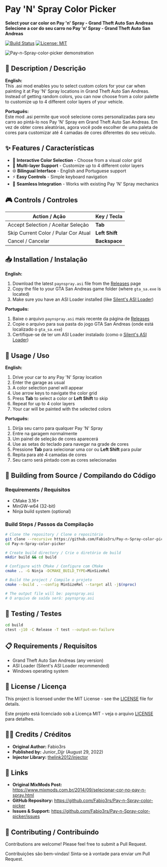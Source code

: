 # Pay 'N' Spray Color Picker

**Select your car color on Pay 'n' Spray - Grand Theft Auto San Andreas**  
**Selecione a cor do seu carro no Pay 'n' Spray - Grand Theft Auto San Andreas**

[![Build Status](https://github.com/Fabio3rs/Pay-n-Spray-color-picker/workflows/Build%20and%20publish%20release/badge.svg)](https://github.com/Fabio3rs/Pay-n-Spray-color-picker/actions)
[![License: MIT](https://img.shields.io/badge/License-MIT-yellow.svg)](https://opensource.org/licenses/MIT)

![Pay-n-Spray-color-picker demonstration](https://4.bp.blogspot.com/-N-zR04MpfeI/WAAa-REN1iI/AAAAAAAAH5Q/pH6xj-zyxjMoOQdoG2q1Xs1Zuw9ESobZgCLcB/s400/m9p0nm.jpg)

## 📖 Description / Descrição

**English:**  
This .asi mod enables you to select custom colors for your car when painting it at Pay 'N' Spray locations in Grand Theft Auto San Andreas. Instead of getting random colors, you can now choose from a color palette to customize up to 4 different color layers of your vehicle.

**Português:**  
Este mod .asi permite que você selecione cores personalizadas para seu carro ao pintá-lo nos Pay 'N' Spray em Grand Theft Auto San Andreas. Em vez de obter cores aleatórias, agora você pode escolher de uma paleta de cores para customizar até 4 camadas de cores diferentes do seu veículo.

## ✨ Features / Características

- 🎨 **Interactive Color Selection** - Choose from a visual color grid
- 🚗 **Multi-layer Support** - Customize up to 4 different color layers
- 🌐 **Bilingual Interface** - English and Portuguese support
- ⚡ **Easy Controls** - Simple keyboard navigation
- 🔧 **Seamless Integration** - Works with existing Pay 'N' Spray mechanics

## 🎮 Controls / Controles

| Action / Ação | Key / Tecla |
|---------------|-------------|
| Accept Selection / Aceitar Seleção | **Tab** |
| Skip Current Color / Pular Cor Atual | **Left Shift** |
| Cancel / Cancelar | **Backspace** |

## 📥 Installation / Instalação

**English:**
1. Download the latest `paynspray.asi` file from the [Releases](https://github.com/Fabio3rs/Pay-n-Spray-color-picker/releases) page
2. Copy the file to your GTA San Andreas game folder (where `gta_sa.exe` is located)
3. Make sure you have an ASI Loader installed (like [Silent's ASI Loader](https://www.gtagarage.com/mods/show.php?id=21709))

**Português:**
1. Baixe o arquivo `paynspray.asi` mais recente da página de [Releases](https://github.com/Fabio3rs/Pay-n-Spray-color-picker/releases)
2. Copie o arquivo para sua pasta do jogo GTA San Andreas (onde está localizado o `gta_sa.exe`)
3. Certifique-se de ter um ASI Loader instalado (como o [Silent's ASI Loader](https://www.gtagarage.com/mods/show.php?id=21709))

## 🚀 Usage / Uso

**English:**
1. Drive your car to any Pay 'N' Spray location
2. Enter the garage as usual
3. A color selection panel will appear
4. Use arrow keys to navigate the color grid
5. Press **Tab** to select a color or **Left Shift** to skip
6. Repeat for up to 4 color layers
7. Your car will be painted with the selected colors

**Português:**
1. Dirija seu carro para qualquer Pay 'N' Spray
2. Entre na garagem normalmente
3. Um painel de seleção de cores aparecerá
4. Use as setas do teclado para navegar na grade de cores
5. Pressione **Tab** para selecionar uma cor ou **Left Shift** para pular
6. Repita para até 4 camadas de cores
7. Seu carro será pintado com as cores selecionadas

## 🔨 Building from Source / Compilando do Código

### Requirements / Requisitos
- CMake 3.16+
- MinGW-w64 (32-bit)
- Ninja build system (optional)

### Build Steps / Passos da Compilação

```bash
# Clone the repository / Clone o repositório
git clone --recursive https://github.com/Fabio3rs/Pay-n-Spray-color-picker.git
cd Pay-n-Spray-color-picker

# Create build directory / Crie o diretório de build
mkdir build && cd build

# Configure with CMake / Configure com CMake
cmake .. -G Ninja -DCMAKE_BUILD_TYPE=MinSizeRel

# Build the project / Compile o projeto
cmake --build . --config MinSizeRel --target all -j$(nproc)

# The output file will be: paynspray.asi
# O arquivo de saída será: paynspray.asi
```

## 🧪 Testing / Testes

```bash
cd build
ctest -j10 -C Release -T test --output-on-failure
```

## 📋 Requirements / Requisitos

- Grand Theft Auto San Andreas (any version)
- ASI Loader (Silent's ASI Loader recommended)
- Windows operating system

## 📄 License / Licença

This project is licensed under the MIT License - see the [LICENSE](LICENSE) file for details.

Este projeto está licenciado sob a Licença MIT - veja o arquivo [LICENSE](LICENSE) para detalhes.

## 👨‍💻 Credits / Créditos

- **Original Author:** Fabio3rs
- **Published by:** Junior_Djjr (August 29, 2022)
- **Injector Library:** [thelink2012/injector](https://github.com/thelink2012/injector)

## 🔗 Links

- **Original MixMods Post:** https://www.mixmods.com.br/2014/09/selecionar-cor-no-pay-n-spray.html
- **GitHub Repository:** https://github.com/Fabio3rs/Pay-n-Spray-color-picker
- **Issues & Support:** https://github.com/Fabio3rs/Pay-n-Spray-color-picker/issues

## 🤝 Contributing / Contribuindo

Contributions are welcome! Please feel free to submit a Pull Request.

Contribuições são bem-vindas! Sinta-se à vontade para enviar um Pull Request.


